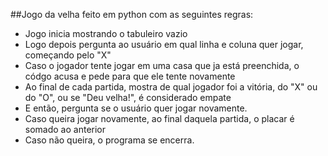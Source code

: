 ##Jogo da velha feito em python com as seguintes regras:

- Jogo inicia mostrando o tabuleiro vazio
- Logo depois pergunta ao usuário em qual linha e coluna quer jogar, começando pelo "X"
- Caso o jogador tente jogar em uma casa que ja está preenchida, o códgo acusa e pede para que ele tente novamente
- Ao final de cada partida, mostra de qual jogador foi a vitória, do "X" ou do "O", ou se "Deu velha!", é considerado empate
- E então, pergunta se o usuário quer jogar novamente.
- Caso queira jogar novamente, ao final daquela partida, o placar é somado ao anterior
- Caso não queira, o programa se encerra.

